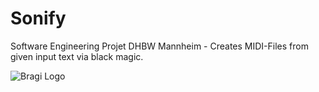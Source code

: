 Sonify
======

Software Engineering Projet DHBW Mannheim - Creates MIDI-Files from given input text via black magic.

![Bragi Logo](https://www.dropbox.com/s/q078mkb5p07cr7q/TINF11AI_bragisoft_logo_v1_20120906.jpg )

